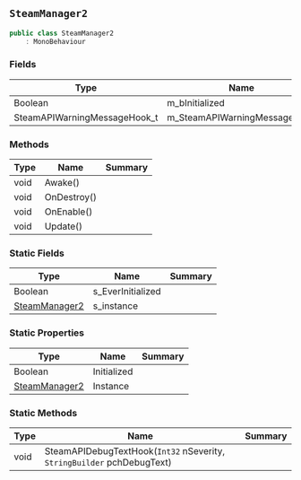 ## `SteamManager2`

```csharp
public class SteamManager2
    : MonoBehaviour

```

### Fields

| Type | Name | Summary | 
| --- | --- | --- | 
| Boolean | m_bInitialized |  | 
| SteamAPIWarningMessageHook_t | m_SteamAPIWarningMessageHook |  | 


### Methods

| Type | Name | Summary | 
| --- | --- | --- | 
| void | Awake() |  | 
| void | OnDestroy() |  | 
| void | OnEnable() |  | 
| void | Update() |  | 


### Static Fields

| Type | Name | Summary | 
| --- | --- | --- | 
| Boolean | s_EverInitialized |  | 
| [SteamManager2](./SteamManager2.md) | s_instance |  | 


### Static Properties

| Type | Name | Summary | 
| --- | --- | --- | 
| Boolean | Initialized |  | 
| [SteamManager2](./SteamManager2.md) | Instance |  | 


### Static Methods

| Type | Name | Summary | 
| --- | --- | --- | 
| void | SteamAPIDebugTextHook(`Int32` nSeverity, `StringBuilder` pchDebugText) |  | 


